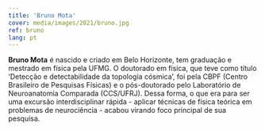 ```yaml
---
title: 'Bruno Mota'
cover: media/images/2021/bruno.jpg
ref: bruno
lang: pt
---
```


**Bruno Mota** é nascido e criado em Belo Horizonte, tem graduação e mestrado em física pela UFMG. O doutorado em física, que teve como título ‘Detecção e detectabilidade da topologia cósmica’, foi pela CBPF (Centro Brasileiro de Pesquisas Físicas) e o pós-doutorado pelo Laboratório de Neuroanatomia Comparada (CCS/UFRJ). Dessa forma, o que era para ser uma excursão interdisciplinar rápida - aplicar técnicas de física teórica em problemas de neurociência - acabou virando foco principal de sua pesquisa.

<br>
